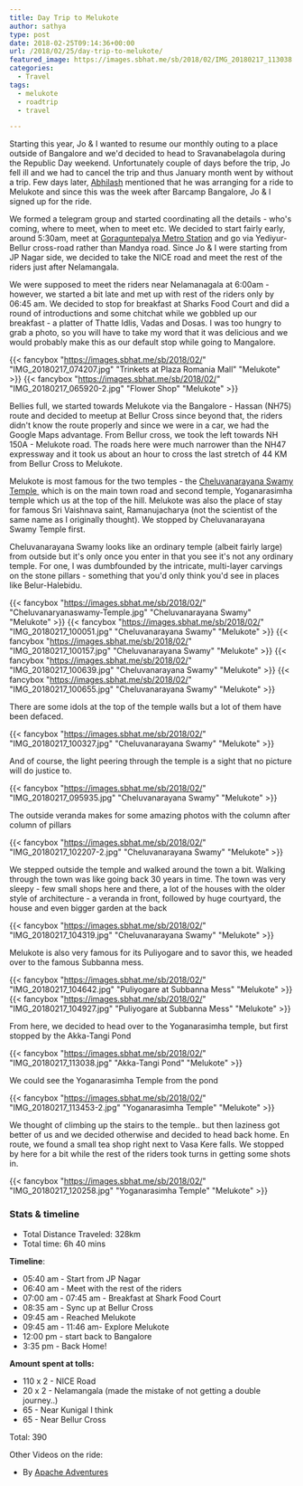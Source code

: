 ```yaml
---
title: Day Trip to Melukote
author: sathya
type: post
date: 2018-02-25T09:14:36+00:00
url: /2018/02/25/day-trip-to-melukote/
featured_image: https://images.sbhat.me/sb/2018/02/IMG_20180217_113038.jpg
categories:
  - Travel
tags:
  - melukote
  - roadtrip
  - travel

---
```

Starting this year, Jo & I wanted to resume our monthly outing to a place outside of Bangalore and we'd decided to head to Sravanabelagola during the Republic Day weekend. Unfortunately couple of days before the trip, Jo fell ill and we had to cancel the trip and thus January month went by without a trip. Few days later, [Abhilash](https://www.firstpost.com/author/abhilash-pavuluri) mentioned that he was arranging for a ride to Melukote and since this was the week after Barcamp Bangalore, Jo & I signed up for the ride.

<!--more-->

We formed a telegram group and started coordinating all the details - who's coming, where to meet, when to meet etc. We decided to start fairly early, around 5:30am, meet at [Goraguntepalya Metro Station](https://goo.gl/maps/wsCMsoVhd1Q2) and go via Yediyur-Bellur cross-road rather than Mandya road. Since Jo & I were starting from JP Nagar side, we decided to take the NICE road and meet the rest of the riders just after Nelamangala.

We were supposed to meet the riders near Nelamanagala at 6:00am - however, we started a bit late and met up with rest of the riders only by 06:45 am. We decided to stop for breakfast at Sharks Food Court and did a round of introductions and some chitchat while we gobbled up our breakfast - a platter of Thatte Idlis, Vadas and Dosas. I was too hungry to grab a photo, so you will have to take my word that it was delicious and we would probably make this as our default stop while going to Mangalore.

{{< fancybox "https://images.sbhat.me/sb/2018/02/" "IMG_20180217_074207.jpg" "Trinkets at Plaza Romania Mall" "Melukote" >}}
{{< fancybox "https://images.sbhat.me/sb/2018/02/" "IMG_20180217_065920-2.jpg" "Flower Shop" "Melukote" >}} 


Bellies full, we started towards Melukote via the Bangalore - Hassan (NH75) route and decided to meetup at Bellur Cross since beyond that, the riders didn't know the route properly and since we were in a car, we had the Google Maps advantage. From Bellur cross, we took the left towards NH 150A - Melukote road. The roads here were much narrower than the NH47 expressway and it took us about an hour to cross the last stretch of 44 KM from Bellur Cross to Melukote.

Melukote is most famous for the two temples - the [Cheluvanarayana Swamy Temple ][1] which is on the main town road and second temple, Yoganarasimha temple which us at the top of the hill. Melukote was also the place of stay for famous Sri Vaishnava saint, Ramanujacharya (not the scientist of the same name as I originally thought). We stopped by Cheluvanarayana Swamy Temple first.


Cheluvanarayana Swamy looks like an ordinary temple (albeit fairly large) from outside but it's only once you enter in that you see it's not any ordinary temple. For one, I was dumbfounded by the intricate, multi-layer carvings on the stone pillars - something that you'd only think you'd see in places like Belur-Halebidu.

{{< fancybox "https://images.sbhat.me/sb/2018/02/" "Cheluvanaryanaswamy-Temple.jpg" "Cheluvanarayana Swamy" "Melukote" >}}
{{< fancybox "https://images.sbhat.me/sb/2018/02/" "IMG_20180217_100051.jpg" "Cheluvanarayana Swamy" "Melukote" >}}
{{< fancybox "https://images.sbhat.me/sb/2018/02/" "IMG_20180217_100157.jpg" "Cheluvanarayana Swamy" "Melukote" >}}
{{< fancybox "https://images.sbhat.me/sb/2018/02/" "IMG_20180217_100639.jpg" "Cheluvanarayana Swamy" "Melukote" >}}
{{< fancybox "https://images.sbhat.me/sb/2018/02/" "IMG_20180217_100655.jpg" "Cheluvanarayana Swamy" "Melukote" >}}


There are some idols at the top of the temple walls but a lot of them have been defaced.

{{< fancybox "https://images.sbhat.me/sb/2018/02/" "IMG_20180217_100327.jpg" "Cheluvanarayana Swamy" "Melukote" >}}

And of course, the light peering through the temple is a sight that no picture will do justice to.

{{< fancybox "https://images.sbhat.me/sb/2018/02/" "IMG_20180217_095935.jpg" "Cheluvanarayana Swamy" "Melukote" >}}

The outside veranda makes for some amazing photos with the column after column of pillars

{{< fancybox "https://images.sbhat.me/sb/2018/02/" "IMG_20180217_102207-2.jpg" "Cheluvanarayana Swamy" "Melukote" >}}

We stepped outside the temple and walked around the town a bit. Walking through the town was like going back 30 years in time. The town was very sleepy - few small shops here and there, a lot of the houses with the older style of architecture - a veranda in front, followed by huge courtyard, the house and even bigger garden at the back

{{< fancybox "https://images.sbhat.me/sb/2018/02/" "IMG_20180217_104319.jpg" "Cheluvanarayana Swamy" "Melukote" >}}

Melukote is also very famous for its Puliyogare and to savor this, we headed over to the famous Subbanna mess.

{{< fancybox "https://images.sbhat.me/sb/2018/02/" "IMG_20180217_104642.jpg" "Puliyogare at Subbanna Mess" "Melukote" >}}
{{< fancybox "https://images.sbhat.me/sb/2018/02/" "IMG_20180217_104927.jpg" "Puliyogare at Subbanna Mess" "Melukote" >}}


From here, we decided to head over to the Yoganarasimha temple, but first stopped by the Akka-Tangi Pond

{{< fancybox "https://images.sbhat.me/sb/2018/02/" "IMG_20180217_113038.jpg" "Akka-Tangi Pond" "Melukote" >}}

We could see the Yoganarasimha Temple from the pond

{{< fancybox "https://images.sbhat.me/sb/2018/02/" "IMG_20180217_113453-2.jpg" "Yoganarasimha Temple" "Melukote" >}}


We thought of climbing up the stairs to the temple.. but then laziness got better of us and we decided otherwise and decided to head back home. En route, we found a small tea shop right next to Vasa Kere falls. We stopped by here for a bit while the rest of the riders took turns in getting some shots in.

{{< fancybox "https://images.sbhat.me/sb/2018/02/" "IMG_20180217_120258.jpg" "Yoganarasimha Temple" "Melukote" >}}


### Stats & timeline

  * Total Distance Traveled: 328km
  * Total time: 6h 40 mins

**Timeline**:

  * 05:40 am - Start from JP Nagar
  * 06:40 am - Meet with the rest of the riders
  * 07:00 am - 07:45 am - Breakfast at Shark Food Court
  * 08:35 am - Sync up at Bellur Cross
  * 09:45 am - Reached Melukote
  * 09:45 am - 11:46 am- Explore Melukote
  * 12:00 pm - start back to Bangalore
  * 3:35 pm - Back Home!

**Amount spent at tolls:**

  * 110 x 2 - NICE Road
  * 20 x 2 - Nelamangala (made the mistake of not getting a double journey..)
  * 65 - Near Kunigal I think
  * 65 - Near Bellur Cross

Total: 390

Other Videos on the ride:

- By [Apache Adventures][2]



&nbsp;

 [1]: https://en.wikipedia.org/wiki/Cheluvanarayana_Swamy_Temple "Cheluvanarayana Swamy Temple"
 [2]: https://www.youtube.com/channel/UCpnsZPhEcUqvOqQk4Aoqjvg